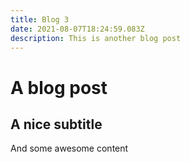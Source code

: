 ```yaml
---
title: Blog 3
date: 2021-08-07T18:24:59.083Z
description: This is another blog post
---
```

# A blog post

## A nice subtitle

And some awesome content